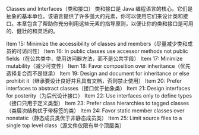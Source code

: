 Classes and Interfaces（类和接口）
类和接口是 Java 编程语言的核心。它们是抽象的基本单位。该语言提供了许多强大的元素，你可以使用它们来设计类和接口。本章包含了帮助你充分利用这些元素的指导原则，以便让你的类和接口是可用的、健壮的和灵活的。

Item 15: Minimize the accessibility of classes and members（尽量减少类和成员的可访问性）
Item 16: In public classes use accessor methods not public fields（在公共类中，使用访问器方法，而不是公共字段）
Item 17: Minimize mutability（减少可变性）
Item 18: Favor composition over inheritance（优先选择复合而不是继承）
Item 19: Design and document for inheritance or else prohibit it（继承要设计良好并且具有文档，否则禁止使用）
Item 20: Prefer interfaces to abstract classes（接口优于抽象类）
Item 21: Design interfaces for posterity（为后代设计接口）
Item 22: Use interfaces only to define types（接口只用于定义类型）
Item 23: Prefer class hierarchies to tagged classes（类层次结构优于带标签的类）
Item 24: Favor static member classes over nonstatic（静态成员类优于非静态成员类）
Item 25: Limit source files to a single top level class（源文件仅限有单个顶层类）